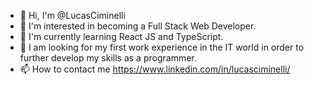 - 👋 Hi, I'm @LucasCiminelli
- 👀 I'm interested in becoming a Full Stack Web Developer.
- 🌱 I'm currently learning React JS and TypeScript.
- 💞️ I am looking for my first work experience in the IT world in order to further develop my skills as a programmer.
- 📫 How to contact me https://www.linkedin.com/in/lucasciminelli/

<!---
LucasCiminelli/LucasCiminelli is a ✨ special ✨ repository because its `README.md` (this file) appears on your GitHub profile.
You can click the Preview link to take a look at your changes.
--->
